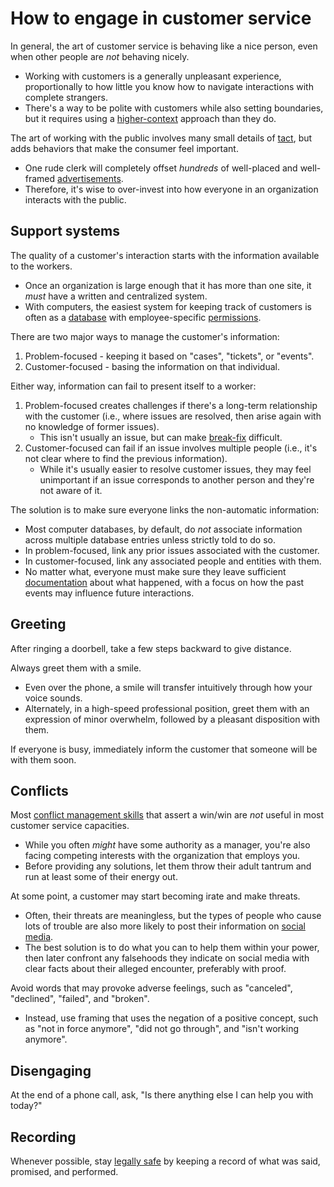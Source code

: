 
# How to engage in customer service

In general, the art of customer service is behaving like a nice person, even when other people are *not* behaving nicely.

- Working with customers is a generally unpleasant experience, proportionally to how little you know how to navigate interactions with complete strangers.
- There's a way to be polite with customers while also setting boundaries, but it requires using a [higher-context](culture.md) approach than they do.

The art of working with the public involves many small details of [tact](people-3_boundaries.md), but adds behaviors that make the consumer feel important.

- One rude clerk will completely offset *hundreds* of well-placed and well-framed [advertisements](marketing.md).
- Therefore, it's wise to over-invest into how everyone in an organization interacts with the public.

## Support systems

The quality of a customer's interaction starts with the information available to the workers.

- Once an organization is large enough that it has more than one site, it *must* have a written and centralized system.
- With computers, the easiest system for keeping track of customers is often as a [database](database.md) with employee-specific [permissions](computers-cysec-authentication.md).

There are two major ways to manage the customer's information:

1. Problem-focused - keeping it based on "cases", "tickets", or "events".
2. Customer-focused - basing the information on that individual.

Either way, information can fail to present itself to a worker:

1. Problem-focused creates challenges if there's a long-term relationship with the customer (i.e., where issues are resolved, then arise again with no knowledge of former issues).
   - This isn't usually an issue, but can make [break-fix](https://adequate.life/fix/) difficult.
2. Customer-focused can fail if an issue involves multiple people (i.e., it's not clear where to find the previous information).
   - While it's usually easier to resolve customer issues, they may feel unimportant if an issue corresponds to another person and they're not aware of it.

The solution is to make sure everyone links the non-automatic information:

- Most computer databases, by default, do *not* associate information across multiple database entries unless strictly told to do so.
- In problem-focused, link any prior issues associated with the customer.
- In customer-focused, link any associated people and entities with them.
- No matter what, everyone must make sure they leave sufficient [documentation](language-writing-documentation.md) about what happened, with a focus on how the past events may influence future interactions.

## Greeting

After ringing a doorbell, take a few steps backward to give distance.

Always greet them with a smile.

- Even over the phone, a smile will transfer intuitively through how your voice sounds.
- Alternately, in a high-speed professional position, greet them with an expression of minor overwhelm, followed by a pleasant disposition with them.

If everyone is busy, immediately inform the customer that someone will be with them soon.

## Conflicts

Most [conflict management skills](people-5_conflicts.md) that assert a win/win are *not* useful in most customer service capacities.

- While you often *might* have some authority as a manager, you're also facing competing interests with the organization that employs you.
- Before providing any solutions, let them throw their adult tantrum and run at least some of their energy out.

At some point, a customer may start becoming irate and make threats.

- Often, their threats are meaningless, but the types of people who cause lots of trouble are also more likely to post their information on [social media](networks-social.md).
- The best solution is to do what you can to help them within your power, then later confront any falsehoods they indicate on social media with clear facts about their alleged encounter, preferably with proof.

Avoid words that may provoke adverse feelings, such as "canceled", "declined", "failed", and "broken".

- Instead, use framing that uses the negation of a positive concept, such as "not in force anymore", "did not go through", and "isn't working anymore".

## Disengaging

At the end of a phone call, ask, "Is there anything else I can help you with today?"

## Recording

Whenever possible, stay [legally safe](legal-safety.md) by keeping a record of what was said, promised, and performed.
